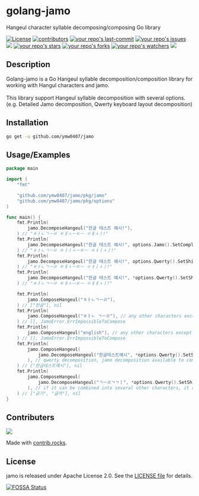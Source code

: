 # golang-jamo

Hangeul character syllable decomposing/composing Go library

<a href="/LICENSE"><img src="https://img.shields.io/github/license/ymw0407/jamo" alt="License" /></a>
<a href="https://github.com/ymw0407/jamo/graphs/contributors" target="_blank"><img src="https://img.shields.io/github/contributors-anon/ymw0407/jamo" alt="contributors" /></a>
<a href="https://github/ymw0407/jamo"><img src="https://img.shields.io/github/last-commit/ymw0407/jamo" alt="your repo's last-commit" /></a>
<a href="https://github/ymw0407/jamo"><img src="https://img.shields.io/github/issues/ymw0407/jamo" alt="your repo's issues" /></a>
<a href="https://codecov.io/gh/ymw0407/jamo" ><img src="https://codecov.io/gh/ymw0407/jamo/graph/badge.svg?token=1PM1ZYQOMA"/></a>
<a href="https://github/ymw0407/jamo"><img src="https://img.shields.io/github/stars/ymw0407/jamo" alt="your repo's stars" /></a>
<a href="https://github/ymw0407/jamo"><img src="https://img.shields.io/github/forks/ymw0407/jamo" alt="your repo's forks" /></a>
<a href="https://github/ymw0407/jamo"><img src="https://img.shields.io/github/watchers/ymw0407/jamo" alt="your repo's watchers" /></a>
<a href="https://app.fossa.com/projects/git%2Bgithub.com%2Fymw0407%2Fjamo?ref=badge_shield" alt="FOSSA Status"><img src="https://app.fossa.com/api/projects/git%2Bgithub.com%2Fymw0407%2Fjamo.svg?type=shield"/></a>

## Description

Golang-jamo is a Go Hangeul syllable decomposition/composition library for working with Hangul characters and jamo. <br><br>
This library support Hangeul syllable decomposition with several options. (e.g. Detailed Jamo decomposition, Qwerty keyboard layout decomposition) <br>

## Installation

```bash
go get -u github.com/ymw0407/jamo
```

## Usage/Examples

```go
package main

import (
	"fmt"

	"github.com/ymw0407/jamo/pkg/jamo"
	"github.com/ymw0407/jamo/pkg/options"
)

func main() {
	fmt.Println(
		jamo.DecomposeHangeul("한글 테스트 예시!"),
	) // "ㅎㅏㄴㄱㅡㄹ ㅌㅔㅅㅡㅌㅡ ㅇㅖㅅㅣ!"
	fmt.Println(
		jamo.DecomposeHangeul("한글 테스트 예시!", options.Jamo().SetComplexConsonants(true).SetDiphthong(true).SetTenseConsonants(true)),
	) // "ㅎㅏㄴㄱㅡㄹ ㅌㅓㅣㅅㅡㅌㅡ ㅇㅕㅣㅅㅣ!"
	fmt.Println(
		jamo.DecomposeHangeul("한글 테스트 예시!", options.Qwerty().SetShiftOption(options.QwertyShiftOption1)),
	) // "ㅎㅏㄴㄱㅡㄹ ㅌㅔㅅㅡㅌㅡ ㅇㅕㅣㅅㅣ!"
	fmt.Println(
		jamo.DecomposeHangeul("한글 테스트 예시!", *options.Qwerty().SetShiftOption(options.QwertyShiftOption2)),
	) // "ㅎㅏㄴㄱㅡㄹ ㅌㅔㅅㅡㅌㅡ ㅇㅔㅔㅅㅣ!"

	fmt.Println(
		jamo.ComposeHangeul("ㅎㅏㄴㄱㅡㄹ"),
	) // ["한글"], nil
	fmt.Println(
		jamo.ComposeHangeul("ㅎㅏㄴ ㄱㅡㄹ"), // any other characters except hangeul syllable is unavailable
	) // [], JamoError.ErrImpossibleToCompose
	fmt.Println(
		jamo.ComposeHangeul("english"), // any other characters except hangeul syllable is unavailable
	) // [], JamoError.ErrImpossibleToCompose
	fmt.Println(
		jamo.ComposeHangeul(
			jamo.DecomposeHangeul("한글테스트예시", *options.Qwerty().SetShiftOption(options.QwertyShiftOption2)),
		), // qwerty decomposition, jamo decomposition available to compose
	) // ["한글테스트예시"], nil
	fmt.Println(
		jamo.ComposeHangeul(
			jamo.DecomposeHangeul("ㄱㅡㄹㄱㄱㅣ", *options.Qwerty().SetShiftOption(options.QwertyShiftOption2)),
		), // if it can be combined into several other characters, it returns all of them.
	) // ["긁기", "글끼"], nil
}
```

## Contributers

<a href="https://github.com/ymw0407/jamo/graphs/contributors">
  <img src="https://contrib.rocks/image?repo=ymw0407/jamo" />
</a>

Made with [contrib.rocks](https://contrib.rocks).

## License

jamo is released under Apache License 2.0.
See the [LICENSE file]("./LICENSE") for details.


[![FOSSA Status](https://app.fossa.com/api/projects/git%2Bgithub.com%2Fymw0407%2Fjamo.svg?type=large)](https://app.fossa.com/projects/git%2Bgithub.com%2Fymw0407%2Fjamo?ref=badge_large)